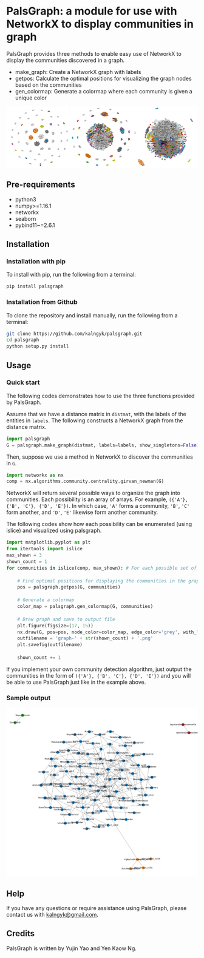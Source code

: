 # PalsGraph: a module for use with NetworkX to display communities in graph
PalsGraph provides three methods to enable easy use of NetworkX to display the communities discovered in a graph.

* make\_graph: Create a NetworkX graph with labels
* getpos: Calculate the optimal positions for visualizing the graph nodes based on the communities
* gen_colormap: Generate a colormap where each community is given a unique color

![logo](./logo.png)

## Pre-requirements
* python3
* numpy>=1.16.1
* networkx
* seaborn
* pybind11~=2.6.1

## Installation

### Installation with pip
To install with pip, run the following from a terminal:
```Bash
pip install palsgraph
```

### Installation from Github
To clone the repository and install manually, run the following from a terminal:
```Bash
git clone https://github.com/kalngyk/palsgraph.git
cd palsgraph
python setup.py install
```

## Usage

### Quick start
The following codes demonstrates how to use the three functions provided by PalsGraph.

Assume that we have a distance matrix in `distmat`, with the labels of the entities in `labels`. 
The following constructs a NetworkX graph from the distance matrix.

```Python
import palsgraph
G = palsgraph.make_graph(distmat, labels=labels, show_singletons=False)
```
Then, suppose we use a method in NetworkX to discover the communities in `G`. 
```Python
import networkx as nx
comp = nx.algorithms.community.centrality.girvan_newman(G)
```
NetworkX will return several possible ways to organize the graph into communities. Each possibility is an array of arrays. For example, `({'A'}, {'B', 'C'}, {'D', 'E'})`. In which case, `'A'` forms a community, `'B'`, `'C'` form another, and `'D'`, `'E'` likewise form another community.

The following codes show how each possibility can be enumerated (using islice) and visualized using palsgraph.
```Python
import matplotlib.pyplot as plt
from itertools import islice
max_shown = 3
shown_count = 1
for communities in islice(comp, max_shown): # For each possible set of communities

    # Find optimal positions for displaying the communities in the graph
    pos = palsgraph.getpos(G, communities)

    # Generate a colormap
    color_map = palsgraph.gen_colormap(G, communities)

    # Draw graph and save to output file
    plt.figure(figsize=(17, 15))
    nx.draw(G, pos=pos, node_color=color_map, edge_color='grey', with_labels=True)
    outfilename = 'graph-' + str(shown_count) + '.png'
    plt.savefig(outfilename)

    shown_count += 1
```

If you implement your own community detection algorithm, just output the communities in the form of `({'A'}, {'B', 'C'}, {'D', 'E'})` and you will be able to use PalsGraph just like in the example above.

### Sample output

![Sample Output Graph](./tests/graph-1.png)

## Help
If you have any questions or require assistance using PalsGraph, please contact us with kalngyk@gmail.com.

## Credits
PalsGraph is written by Yujin Yao and Yen Kaow Ng.
